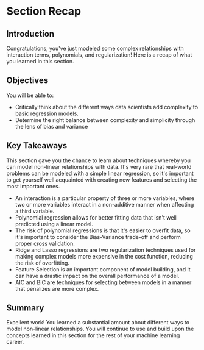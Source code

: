 
# Section Recap

## Introduction

Congratulations, you've just modeled some complex relationships with interaction terms, polynomials, and regularization! Here is a recap of what you learned in this section.

## Objectives
You will be able to:
* Critically think about the different ways data scientists add complexity to basic regression models.
* Determine the right balance between complexity and simplicity through the lens of bias and variance

## Key Takeaways

This section gave you the chance to learn about techniques whereby you can model non-linear relationships with data. It's very rare that real-world problems can be modeled with a simple linear regression, so it's important to get yourself well acquainted with creating new features and selecting the most important ones.

* An interaction is a particular property of three or more variables, where two or more variables interact in a non-additive manner when affecting a third variable.
* Polynomial regression allows for better fitting data that isn't well predicted using a linear model.
* The risk of polynomial regressions is that it's easier to overfit data, so it's important to consider the Bias-Variance trade-off and perform proper cross validation.
* Ridge and Lasso regressions are two regularization techniques used for making complex models more expensive in the cost function, reducing the risk of overfitting.
* Feature Selection is an important component of model building, and it can have a drastic impact on the overall performance of a model.
* AIC and BIC are techniques for selecting between models in a manner that penalizes are more complex.

## Summary

Excellent work! You learned a substantial amount about different ways to model non-linear relationships. You will continue to use and build upon the concepts learned in this section for the rest of your machine learning career.
